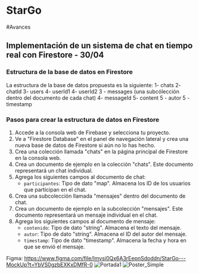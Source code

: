 # StarGo

#Avances
## Implementación de un sistema de chat en tiempo real con Firestore - 30/04

### Estructura de la base de datos en Firestore

La estructura de la base de datos propuesta es la siguiente:
1- chats
  2- chatId
     3- users
         4- userId1
         4- userId2 
     3 - messages (una subcólección dentro del documento de cada chat)
         4- messageId
            5- content
            5 - autor
            5 - timestamp

### Pasos para crear la estructura de datos en Firestore

1. Accede a la consola web de Firebase y selecciona tu proyecto.
2. Ve a "Firestore Database" en el panel de navegación lateral y crea una nueva base de datos de Firestore si aún no lo has hecho.
3. Crea una colección llamada "chats" en la página principal de Firestore en la consola web.
4. Crea un documento de ejemplo en la colección "chats". Este documento representará un chat individual.
5. Agrega los siguientes campos al documento de chat:
   - `participantes`: Tipo de dato "map". Almacena los ID de los usuarios que participan en el chat.
6. Crea una subcolección llamada "mensajes" dentro del documento de chat.
7. Crea un documento de ejemplo en la subcolección "mensajes". Este documento representará un mensaje individual en el chat.
8. Agrega los siguientes campos al documento de mensaje:
   - `contenido`: Tipo de dato "string". Almacena el texto del mensaje.
   - `autor`: Tipo de dato "string". Almacena el ID del autor del mensaje.
   - `timestamp`: Tipo de dato "timestamp". Almacena la fecha y hora en que se envió el mensaje.


Figma: https://www.figma.com/file/Imvsi0Qx6A3rEepnSdoddn/StarGo---MockUp?t=YbVS0gzbEXKxDMfR-0
![Portada1](https://user-images.githubusercontent.com/114858315/222991070-0336ada2-260a-47d3-80e0-b7ea3b7622e4.png)
![Poster_Simple](https://user-images.githubusercontent.com/114858315/222991031-d97b8abb-e43a-407c-85f8-954da6870bc3.png)
